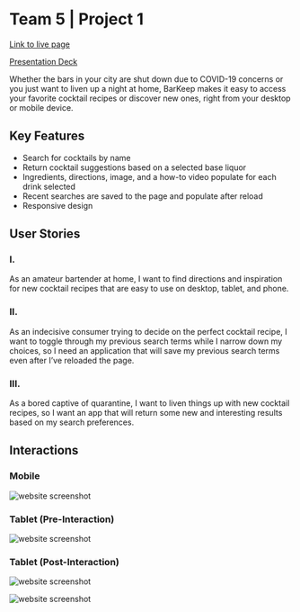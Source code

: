 # Team 5 | Project 1

[Link to live page](https://jessicajernigan.github.io/team5-project-1/)

[Presentation Deck](https://docs.google.com/presentation/d/1Em1FzVksNaFpVqclrvjYfwuffNnJaLdd8lgCOxqCgi4/edit?usp=sharing)


Whether the bars in your city are shut down due to COVID-19 concerns or you just want to liven up a night at home, BarKeep makes it easy to access your favorite cocktail recipes or discover new ones, right from your desktop or mobile device.



## Key Features
* Search for cocktails by name
* Return cocktail suggestions based on a selected base liquor
* Ingredients, directions, image, and a how-to video populate for each drink selected
* Recent searches are saved to the page and populate after reload
* Responsive design



## User Stories

### I.
As an amateur bartender at home, I want to find directions and inspiration for new cocktail recipes that are easy to use on desktop, tablet, and phone. 

### II. 
As an indecisive consumer trying to decide on the perfect cocktail recipe, I want to toggle through my previous search terms while I narrow down my choices, so I need an application that will save my previous search terms even after I’ve reloaded the page.

### III. 
As a bored captive of quarantine, I want to liven things up with new cocktail recipes, so I want an app that will return some new and interesting results based on my search preferences. 



## Interactions

### Mobile
![website screenshot](./assets/images/mobile.png)

### Tablet (Pre-Interaction)
![website screenshot](./assets/images/tablet-preinteraction.png)


### Tablet (Post-Interaction)
![website screenshot](./assets/images/tablet-post-interaction.png)


![website screenshot](./assets/images/tablet-post-interaction2.png)


